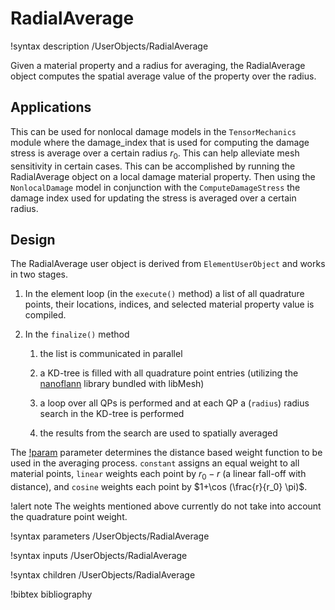 # RadialAverage

!syntax description /UserObjects/RadialAverage

Given a material property and a radius for averaging, the RadialAverage object
computes the spatial average value of the property over the radius.

## Applications

This can be used for nonlocal damage models in the `TensorMechanics` module
where the damage_index that is used for computing the damage stress is average
over a certain radius $r_0$. This can help alleviate mesh sensitivity in certain
cases. This can be accomplished by running the RadialAverage object on a local
damage material property. Then using the `NonlocalDamage` model in conjunction
with the `ComputeDamageStress` the damage index used for updating the stress is
averaged over a certain radius.

## Design

The RadialAverage user object is derived from `ElementUserObject` and
works in two stages.

1. In the element loop (in the `execute()` method) a list of all quadrature
   points, their locations, indices, and selected material property value is compiled.

2. In the `finalize()` method

    1. the list is communicated in parallel

    2. a KD-tree is filled with all quadrature point entries (utilizing the
        [nanoflann](https://github.com/jlblancoc/nanoflann) library bundled with
        libMesh)

    3. a loop over all QPs is performed and at each QP a (`radius`)
        radius search in the KD-tree is performed

    4. the results from the search are used to spatially averaged


The [!param](/UserObjects/RadialAverage/weights) parameter determines the distance
based weight function to be used in the averaging process. `constant` assigns an equal weight
to all material points, `linear` weights each point by $r_0-r$ (a linear fall-off with distance),
and `cosine` weights each point by $1+\cos (\frac{r}{r_0} \pi)$.

!alert note
The weights mentioned above currently do not take into account the quadrature point weight.

!syntax parameters /UserObjects/RadialAverage

!syntax inputs /UserObjects/RadialAverage

!syntax children /UserObjects/RadialAverage

!bibtex bibliography
